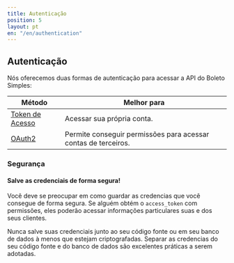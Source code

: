```yaml
---
title: Autenticação
position: 5
layout: pt
en: "/en/authentication"
---
```


## Autenticação

Nós oferecemos duas formas de autenticação para acessar a API do Boleto Simples:

<table class="table table-bordered features">
  <thead>
  <tr>
    <th>Método</th>
    <th>Melhor para</th>
  </tr>
  </thead>
  <tbody>
  <tr>
    <td><a href="/authentication/token">Token de Acesso</a></td>
    <td>Acessar sua própria conta.</td>
  </tr>
  <tr>
    <td><a href="/authentication/oauth2">OAuth2</a></td>
    <td>Permite conseguir permissões para acessar contas de terceiros.</td>
  </tr>
  </tbody>
</table>

### Segurança

#### Salve as credenciais de forma segura!

Você deve se preocupar em como guardar as credencias que você consegue de forma segura. Se alguém obtém o `access_token` com permissões, eles poderão acessar informações particulares suas e dos seus clientes.

Nunca salve suas credenciais junto ao seu código fonte ou em seu banco de dados à menos que estejam criptografadas. Separar as credencias do seu código fonte e do banco de dados são excelentes práticas a serem adotadas.
